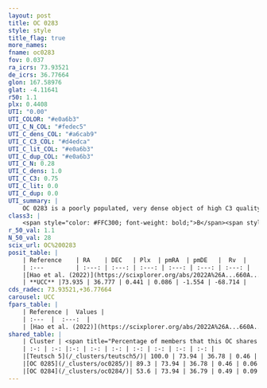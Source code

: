 ```yaml
---
layout: post
title: OC 0283
style: style
title_flag: true
more_names: 
fname: oc0283
fov: 0.037
ra_icrs: 73.93521
de_icrs: 36.77664
glon: 167.58976
glat: -4.11641
r50: 1.1
plx: 0.4408
UTI: "0.00"
UTI_COLOR: "#e0a6b3"
UTI_C_N_COL: "#fedec5"
UTI_C_dens_COL: "#a6cab9"
UTI_C_C3_COL: "#d4edca"
UTI_C_lit_COL: "#e0a6b3"
UTI_C_dup_COL: "#e0a6b3"
UTI_C_N: 0.28
UTI_C_dens: 1.0
UTI_C_C3: 0.75
UTI_C_lit: 0.0
UTI_C_dup: 0.0
UTI_summary: |
    OC 0283 is a poorly populated, very dense object of high C3 quality. It was recently reported in the literature.<br><br><span style="color: #99180f; font-weight: bold;">Warning: </span>This is very likely a duplicate object, which shares a large percentage of members with at least one previously reported entry, and a large percentage with at least one entry reported in the same catalogue.
class3: |
    <span style="color: #FFC300; font-weight: bold;">B</span><span style="color: green; font-weight: bold;">A</span>
r_50_val: 1.1
N_50_val: 28
scix_url: OC%200283
posit_table: |
    | Reference    | RA    | DEC   | Plx  | pmRA  | pmDE   |  Rv  |
    | :---         | :---: | :---: | :---: | :---: | :---: | :---: |
    |[Hao et al. (2022)](https://scixplorer.org/abs/2022A%26A...660A...4H) | 73.912 | 36.779 | 0.396 | 0.088 | -1.578 | -- |
    | **UCC** |73.935 | 36.777 | 0.441 | 0.086 | -1.554 | -68.714 | 
cds_radec: 73.93521,+36.77664
carousel: UCC
fpars_table: |
    | Reference |  Values |
    | :---  |  :---:  |
    | [Hao et al. (2022)](https://scixplorer.org/abs/2022A%26A...660A...4H) | `AG=0.0, age=6.8, Z=0.024` |
shared_table: |
    | Cluster | <span title="Percentage of members that this OC shares with the ones listed">%</span>   | RA   | DEC   | Plx   | pmRA  | pmDE  | Rv | UTI |
    | :-: | :-: |:-: | :-: | :-: | :-: | :-: | :-: | :-: |
    |[Teutsch 5](/_clusters/teutsch5/)| 100.0 | 73.94 | 36.78 | 0.46 | 0.07 | -1.57 | -72.2 |0.79 |
    |[OC 0285](/_clusters/oc0285/)| 89.3 | 73.94 | 36.78 | 0.46 | 0.06 | -1.55 | -68.71 |0.0 |
    |[OC 0284](/_clusters/oc0284/)| 53.6 | 73.94 | 36.79 | 0.49 | 0.09 | -1.53 | -68.71 |0.0 |
---
```


